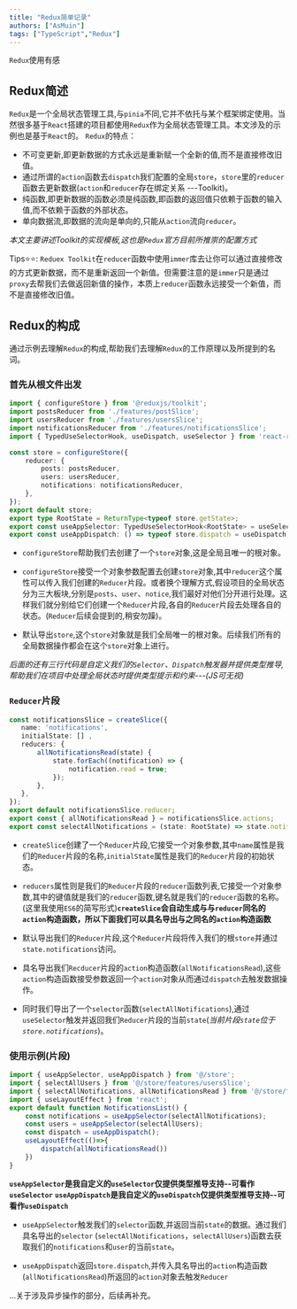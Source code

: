 ```yaml
---
title: "Redux简单记录"
authors: ["AsMuin"]
tags: ["TypeScript","Redux"]
---
```


`Redux`使用有感
<!-- truncate -->
## Redux简述
`Redux`是一个全局状态管理工具,与`pinia`不同,它并不依托与某个框架绑定使用。当然很多基于`React`搭建的项目都使用`Redux`作为全局状态管理工具。本文涉及的示例也是基于`React`的。
`Redux`的特点：
- 不可变更新,即更新数据的方式永远是重新赋一个全新的值,而不是直接修改旧值。
- 通过所谓的`action`函数去`dispatch`我们配置的全局`store`，`store`里的`reducer`函数去更新数据(`action`和`reducer`存在绑定关系 ---Toolkit)。
- 纯函数,即更新数据的函数必须是纯函数,即函数的返回值只依赖于函数的输入值,而不依赖于函数的外部状态。
- 单向数据流,即数据的流向是单向的,只能从`action`流向`reducer`。

*本文主要讲述Toolkit的实现模板,这也是`Redux`官方目前所推崇的配置方式*

Tips⭐⭐:
`Reduex Toolkit`在`reducer`函数中使用`immer`库去让你可以通过直接修改的方式更新数据，而不是重新返回一个新值。但需要注意的是`immer`只是通过`proxy`去帮我们去做返回新值的操作，本质上`reducer`函数永远接受一个新值，而不是直接修改旧值。

## Redux的构成
通过示例去理解`Redux`的构成,帮助我们去理解`Redux`的工作原理以及所提到的名词。
### 首先从根文件出发
```typescript
import { configureStore } from '@reduxjs/toolkit';
import postsReducer from './features/postSlice';
import usersReducer from './features/usersSlice';
import notificationsReducer from './features/notificationsSlice';
import { TypedUseSelectorHook, useDispatch, useSelector } from 'react-redux';

const store = configureStore({
    reducer: {
        posts: postsReducer,
        users: usersReducer,
        notifications: notificationsReducer,
    },
});
export default store;
export type RootState = ReturnType<typeof store.getState>;
export const useAppSelector: TypedUseSelectorHook<RootState> = useSelector;
export const useAppDispatch: () => typeof store.dispatch = useDispatch;
```
- `configureStore`帮助我们去创建了一个`store`对象,这是全局且唯一的根对象。


- `configureStore`接受一个对象参数配置去创建`store`对象,其中`reducer`这个属性可以传入我们创建的`Reducer`片段。或者换个理解方式,假设项目的全局状态分为三大板块,分别是`posts`、`user`、`notice`,我们最好对他们分开进行处理。这样我们就分别给它们创建一个`Reducer`片段,各自的`Reducer`片段去处理各自的状态。(`Reducer`后续会提到的,稍安勿躁)。


- 默认导出`store`,这个`store`对象就是我们全局唯一的根对象。后续我们所有的全局数据操作都会在这个`store`对象上进行。

 *后面的还有三行代码是自定义我们的`Selector`、`Dispatch`触发器并提供类型推导,帮助我们在项目中处理全局状态时提供类型提示和约束---(JS可无视)*

 ### `Reducer`片段
 ```typescript
 const notificationsSlice = createSlice({
    name: 'notifications',
    initialState: [] ,
    reducers: {
        allNotificationsRead(state) {
            state.forEach((notification) => {
                notification.read = true;
            });
        },
    },
});
export default notificationsSlice.reducer;
export const { allNotificationsRead } = notificationsSlice.actions;
export const selectAllNotifications = (state: RootState) => state.notifications;
```
- `createSlice`创建了一个`Reducer`片段,它接受一个对象参数,其中`name`属性是我们的`Reducer`片段的名称,`initialState`属性是我们的`Reducer`片段的初始状态。


- `reducers`属性则是我们的`Reducer`片段的`reducer`函数列表,它接受一个对象参数,其中的键值就是我们的`reducer`函数,键名就是我们的`reducer`函数的名称。(这里我使用`ES6`的简写形式)**`createSlice`会自动生成与与`reducer`同名的`action`构造函数，所以下面我们可以具名导出与之同名的`action`构造函数**


- 默认导出我们的`Reducer`片段,这个`Reducer`片段将传入我们的根`store`并通过`state.notifications`访问。


- 具名导出我们`Recducer`片段的`action`构造函数(`allNotificationsRead`),这些`action`构造函数接受参数返回一个`action`对象从而通过`dispatch`去触发数据操作。


- 同时我们导出了一个`selector`函数(`selectAllNotifications`),通过`useSelector`触发并返回我们`Reducer`片段的当前`state`(*当前片段`state`位于`store.notifications`*)。

### 使用示例(片段)
```typescript
import { useAppSelector, useAppDispatch } from '@/store';
import { selectAllUsers } from '@/store/features/usersSlice';
import { selectAllNotifications, allNotificationsRead } from '@/store/features/notificationsSlice';
import { useLayoutEffect } from 'react';
export default function NotificationsList() {
    const notifications = useAppSelector(selectAllNotifications);
    const users = useAppSelector(selectAllUsers);
    const dispatch = useAppDispatch();
    useLayoutEffect(()=>{
        dispatch(allNotificationsRead())
    })
}
```

**`useAppSelector`是我自定义的`useSelector`仅提供类型推导支持--可看作`useSelector`**
**`useAppDispatch`是我自定义的`useDispatch`仅提供类型推导支持--可看作`useDispatch`**

- `useAppSelector`触发我们的`selector`函数,并返回当前`state`的数据。通过我们具名导出的`selector` (`selectAllNotifications`，`selectAllUsers`)函数去获取我们的`notifications`和`user`的当前`state`。


- `useAppDispatch`返回`store.dispatch`,并传入具名导出的`action`构造函数(`allNotificationsRead`)所返回的`action`对象去触发`Reducer`

...关于涉及异步操作的部分，后续再补充。